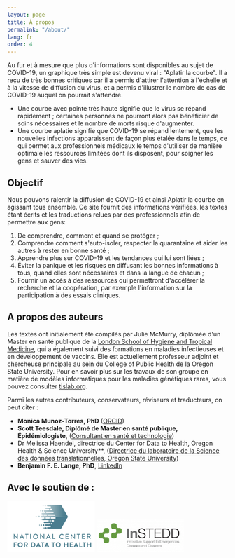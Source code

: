 ```yaml
---
layout: page
title: À propos
permalink: "/about/"
lang: fr
order: 4
---
```

Au fur et à mesure que plus d'informations sont disponibles au sujet de COVID-19, un graphique très simple est devenu viral : "Aplatir la courbe". Il a reçu de très bonnes critiques car il a permis d'attirer l'attention à l'échelle et à la vitesse de diffusion du virus, et a permis d'illustrer le nombre de cas de COVID-19 auquel on pourrait s'attendre. 

- Une courbe avec pointe très haute signifie que le virus se répand rapidement ; certaines personnes ne pourront alors pas bénéficier de soins nécessaires et le nombre de morts risque d'augmenter. 
- Une courbe aplatie signifie que COVID-19 se répand lentement, que les nouvelles infections apparaissent de façon plus étalée dans le temps, ce qui permet aux professionnels médicaux le temps d'utiliser de manière optimale les ressources limitées dont ils disposent, pour soigner les gens et sauver des vies. 

## Objectif 
Nous pouvons ralentir la diffusion de COVID-19 et ainsi Aplatir la courbe en agissant tous ensemble. Ce site fournit des informations vérifiées, les textes étant écrits et les traductions relues par des professionnels afin de permettre aux gens: 
1. De comprendre, comment et quand se protéger ;
2. Comprendre comment s'auto-isoler, respecter la quarantaine et aider les autres à rester en bonne santé ;
3. Apprendre plus sur COVID-19 et les tendances qui lui sont liées ; 
4. Éviter la panique et les risques en diffusant les bonnes informations à tous, quand elles sont nécessaires et dans la langue de chacun ; 
5. Fournir un accès à des ressources qui permettront d'accélérer la recherche et la coopération, par exemple l'information sur la participation à des essais cliniques. 

## A propos des auteurs

Les textes ont initialement été compilés par Julie McMurry, diplômée d'un Master en santé publique de la [London School of Hygiene and Tropical Medicine](http://lshtm.ac.uk/), qui a également suivi des formations en maladies infectieuses et en développement de vaccins. Elle est actuellement professeur adjoint et chercheuse principale au sein du College of Public Health de la Oregon State University. Pour en savoir plus sur les travaux de son groupe en matière de modèles informatiques pour les maladies génétiques rares, vous pouvez consulter [tislab.org](http://tislab.org/).

Parmi les autres contributeurs, conservateurs, réviseurs et traducteurs, on peut citer :

- **Monica Munoz-Torres, PhD** ([ORCID](https://orcid.org/0000-0001-8430-6039))
- **Scott Teesdale, Diplômé de Master en santé publique, Épidémiologiste**, ([Consultant en santé et technologie](https://www.linkedin.com/in/scottteesdale/))
- Dr Melissa Haendel, directrice du Center for Data to Health, Oregon Health & Science University**, ([Directrice du laboratoire de la Science des données translationnelles, Oregon State University](https://tislab.org/))
- **Benjamin F. E. Lange, PhD**, [LinkedIn](https://www.linkedin.com/in/dr-benjamin-f-e-lange-a609b838)

## Avec le soutien de : 

<a href="https://ctsa.ncats.nih.gov/cd2h/" target="_blank"><img src="/images/logos/CD2H.png" width="200px"/></a>
<a href="https://instedd.org" target="_blank"><img src="/images/logos/instedd_site_logo.png" width="200px"/></a>
